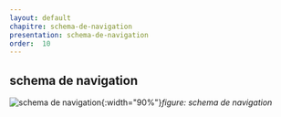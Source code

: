 ```yaml
---
layout: default
chapitre: schema-de-navigation
presentation: schema-de-navigation
order:  10
---
```


## schema de navigation   
![schema de navigation](/lab_crud/Gestion-projets/conception/schema-de-navigation/Images/Shema-navigation.png){:width="90%"}*figure: schema de navigation*



<!-- new slide -->
